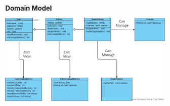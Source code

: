 ## Domain Model
![Class Diagram](https://github.com/judek10/crime-admin-and-user-portal/blob/fe87b6fe48f5341782bf76413a1377a1025591ae/Auxiliary%20files/adminportal_class_diagram.jpg)
